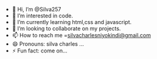 - 👋 Hi, I’m @Silva257
- 👀 I’m interested in code.
- 🌱 I’m currently learning html,css and javascript.
- 💞️ I’m looking to collaborate on my projects.
- 📫 How to reach me =silvacharlesniyokindi@gmail.com
- 😄 Pronouns: silva charles  ...
- ⚡ Fun fact: come on...

<!---
Silva257/Silva257 is a ✨ special ✨ repository because its `README.md` (this file) appears on your GitHub profile.
You can click the Preview link to take a look at your changes.
--->
